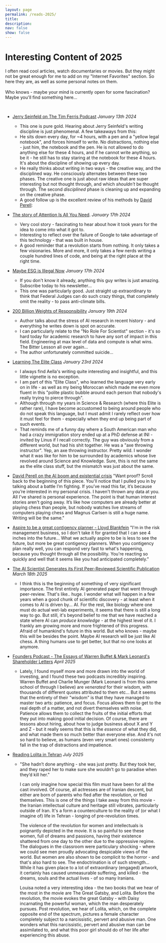```yaml
---
layout: page
permalink: /reads-2025/
title: 
description:
nav: false
show: false
---
```


<div class="talks">
    <div class="header-bar">
        <h1>Interesting Content of 2025</h1>
        <p>I often read cool articles, watch documentaries or movies. But they might not be great enough for me to add on my "Internet Favorites" section. So here they are, as well as some personal notes on them. 
        <br /><br />
        Who knows - maybe your mind is currently open for some fascination? Maybe you'll find something here...</p> 
    </div>
</div>

<br />

* [Jerry Seinfeld on The Tim Ferris Podcast](https://open.spotify.com/episode/4h8qKSlDbewofkxq6HsVaX?si=wmE0117CTGeYrjehU7c0AA&t=709) *January 13th 2024*
    * This one is pure gold. Hearing about Jerry Seinfeld's writing discipline is just phenomenal. A few takeaways from this: 
    * He sits down every day, for ~4 hours, with a pen and a "yellow legal notebook", and forces himself to write. No distractions, nothing else - just him, the notebook and the pen. He is not allowed to do anything else for these 4 hours, and if he cannot write anything, so be it - he still has to stay staring at the notebook for these 4 hours. It's about the discipline of showing up every day. 
    * He really thinks about writing in two ways - the creative way, and the disciplined way. He consciously alternates between these two phases. The creative one is just about raw ideas that are super interesting but not thought through, and which *shouldn't* be thought through. The second *disciplined* phase is cleaning up and expanding on the creative phase. 
    * A good follow up is the excellent review of his methods by [David Perell](https://open.spotify.com/episode/4CvrNvOonv0rv1yt85gwRb?si=shJ3kyg9RWakrmE_APr8FQ&t=1105): 

 * [The story of Attention Is All You Need](https://www.wired.com/story/eight-google-employees-invented-modern-ai-transformers-paper/). *January 17th 2024*
    * Very cool story - fascinating to hear about how it took years for the idea to come into what it got to.
    * Interesting to reflect over the failure of Google to take advantage of this technology - that was built in house.
    * A good reminder that a revolution starts from nothing. It only takes a few visionaries. More and more, it only takes a few nerds writing a couple hundred lines of code, and being at the right place at the right time. 

* [Maybe ESG is Illegal Now](https://www.bloomberg.com/opinion/articles/2025-01-14/maybe-esg-is-illegal-now) *January 17th 2024*
    * If you don't know it already, anything this guy writes is just amazing. Subscribe today to his newsletter... 
    * This one was particularly good. Just straight up extraordinary to think that Federal Judges can do such crazy things, that completely omit the reality - to pass anti-climate bills.

* [200 Billion Weights of Responsibility](https://docs.google.com/document/d/1aEdTE-B6CSPPeUWYD-IgNVQVZM25f7MF-u9qn5KJJvo/edit?tab=t.0) *January 19th 2024*
    * Author talks about the stress of AI research in recent history - and everything he writes down is spot on accurate. 
    * I can particularly relate to the "No Role For Scientist" section - it's so hard today for academic research to have any sort of impact in this field. Engineering at max level of data and compute is what wins. The Bitter Lesson all over again...
    * The author unfortunately committed suicide... 

* [Learning The Elite Class](https://substack.com/home/post/p-63906299) *January 23rd 2024*
    * I always find Aella's writing quite interesting and insightful, and this little vignette is no exception. 
    * I am part of this "Elite Class", who learned the language very early on in life - as well as my being Moroccan which made me even more fluent in this "polite plastic bubble around each person that nobody's really trying to pierce through".
    * Although through my years in Science & Research (where this Elite is rather rare), I have become accustomed to being around people who do not speak this language, but I must admit I rarely reflect over how it must feel for them - especially when they end up being part of such events.
    * That reminds me of a funny day where a South American man who had a crazy immigration story ended up at a PhD defense at INI - invited by Linus if I recall correctly. The guy was obviously from a different world, but had his shit together. He was a "axe throwing instructor". Yep, an axe throwing instructor. Pretty wild. I wonder what it was like for him to be surrounded by academics whose live revolved around Science and Knowledge. Sure, this is not the same as the elite class stuff, but the mismatch was just about the same.

* [David Perell on the AI boom and existential crisis](https://x.com/david_perell/status/1894143267878703562) "Want proof? Scroll back to the beginning of this piece. You'll notice that I pulled you in by talking about a battle I’m fighting. If you’ve read this far, it’s because you’re interested in my personal crisis. I haven't thrown any data at you. All I've shared is personal experience. The point is that human interest stories aren't going away. It’s like how computers are already better at playing chess than people, but nobody watches live streams of computers playing chess and Magnus Carlsen is still a huge name. Writing will be the same."

* [Aspire to be a great contigency planner - Lloyd Blankfein](https://x.com/Globalflows/status/1642303459251863553) "I'm in the risk management business, so I don't take it for granted that I can see 4 inches into the future... What we actually aspire to be is less to see the future, but more be great contigency planners. When you contigency plan really well, you can respond very fast to what's happening, because you thought through all the possibility. You're reacting so quickly and well that it seems like you had anticipated completely." 

* [The AI Scientist Generates its First Peer-Reviewed Scientific Publication](https://sakana.ai/ai-scientist-first-publication/#our-analysis-of-the-ai-generated-papers) *March 18th 2025*
  * I think this is the beginning of something of very significant importance. The first entirely AI generated paper that went through peer-review. That's like.. huge. I wonder what will happen in a few years when a good chunk of scientific discovery - at least when it comes to AI is driven by... AI. For the rest, like biology where one must do actual wet-lab experiments, it seems that there is still a long way to go. But still, it's beyond belief to me that we have reached a state where AI can *produce knowledge* - at the highest level of it. I frankly am growing more and more frightened of this progress. Afraid of humankind's future in this world. But who knows - maybe this will be besides the point. Maybe AI research will be just like AI chess. A thing humans use to get better, but that no one looks at anymore. 
  
* [Founders Podcast - The Essays of Warren Buffet & Mark Leonard's Shareholder Letters](https://open.spotify.com/episode/4lYeQpzvx0Du2uqRuTiad1?si=2c2c038a357b4b55) *April 2025*
  * Lately, I found myself more and more drawn into the world of investing, and I found these two podcasts incredibly inspiring. Warren Buffet and Charlie Munger (Mark Leonard is from this same school of through I believe) are *venerated* for their wisdom, with thousands of different quotes attributed to them etc... But it seems that the entirety of their "wisdom" is that they have managed to master two arts: patience, and focus. Focus allows them to get to the real depth of a matter, and not divert themselves with noise. Patience allows them to collect the fruits of the initial efforts that they put into making good initial decision. Of course, there are lessons about hiring, about how to judge business about X and Y and Z - but it really seems that this is the *essence* of what they did, and what made them so much better than everyone else. And it's not so hard to believe, as humans (even very smart ones) consistenty fall in the trap of distractions and impatience.  
  

* [Reading Lolita in Tehran]() *July 2025* 
  * "She hadn’t done anything - she was just pretty. But they took her, and they raped her to make sure she wouldn’t go to paradise when they’d kill her."
    
    I can only imagine how special this film must have been for all the cast involved. Of course, all actresses are of Iranian descent, but either are born of parents who fled after the revolution, or fled themselves. This is one of the things I take away from this movie - the Iranian intellectual culture and heritage still vibrates, particularly outside of Iran. It's a form a counterculture to the reality of (or what I imagine of) life in Tehran - longing of pre-revolution times. 

    The violence of the revolution for women and intellectuals is poignantly depicted in the movie. It is so painful to see these women, full of dreams and passions, having their existence shattered from one day to the other due to the oppressive regime. The dialogues in the classroom were particulary shocking - where we could see men proudly advocating despicable views of the world. But 
    women are also shown to be complicit to the horror - and that's also hard to see. The endoctrination is of such strength... While it has given place to a lot of extraordinary (engaged) artwork, it certainly has caused unmeasurable suffering, and killed - the dreams, souls and the actual lives - of so many Iranians. 

    Louisa noted a very interesting idea - the two books that we hear of the most in the movie are The Great Gatsby, and Lolita. Before the revolution, the movie evokes the great Gatsby - with Daisy incarnating the powerful woman, which the man desperately pursues. Post revolution, we hear of Lolita, which, on the complete opposite end of the spectrum, pictures a female character completely subject to a narcissistic, pervert and abusive man. One wonders what this narcissistic, pervert and abusive man can be assimilated to, and what this poor girl should do of her life after experiencing this abuse.
